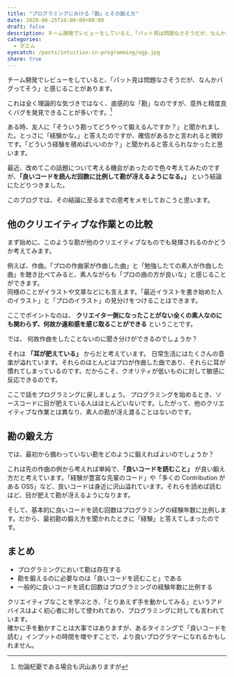 ```yaml
---
title: "プログラミングにおける「勘」とその鍛え方"
date: 2020-06-25T16:00:00+09:00
draft: false
description: チーム開発でレビューをしていると、「パット見は問題なさそうだが、なんかバグってそう」と感じ取ることがある。この勘を鍛えるには「良いコードを読む」ことが重要だと考えている。
categories:
  - ポエム
eyecatch: /posts/intuition-in-programming/ogp.jpg
share: true
---
```


チーム開発でレビューをしていると、「パット見は問題なさそうだが、なんかバグってそう」と感じることがあります。

これは全く理論的な気づきではなく、直感的な「勘」なのですが、意外と精度良くバグを発見できることが多いです。[^1]

[^1]: 勿論杞憂である場合も沢山ありますが

ある時、友人に「そういう勘ってどうやって鍛えるんですか？」と聞かれました。とっさに「経験かな。」と答えたのですが、確信があるかと言われると微妙です。「どういう経験を積めばいいのか？」と聞かれると答えられなかったと思います。

最近、改めてこの話題について考える機会があったので色々考えてみたのですが、**「良いコードを読んだ回数に比例して勘が冴えるようになる。」** という結論にたどりつきました。

このブログでは、その結論に至るまでの思考をメモしておこうと思います。

<!--more-->

## 他のクリエイティブな作業との比較

まず始めに、このような勘が他のクリエイティブなものでも発揮されるのかどうか考えてみます。

例えば、作曲。「プロの作曲家が作曲した曲」と「勉強したての素人が作曲した曲」を聴き比べてみると、素人ながらも「プロの曲の方が良いな」と感じることができます。  
同様のことがイラストや文章などにも言えます。「最近イラストを書き始めた人のイラスト」と「プロのイラスト」の見分けをつけることはできます。

ここでポイントなのは、 **クリエイター側になったことがない全くの素人なのにも関わらず、何故か違和感を感じ取ることができる** ということです。

では、 何故作曲をしたことないのに聞き分けができるのでしょうか？

それは **「耳が肥えている」** からだと考えています。
日常生活にはたくさんの音楽が溢れています。それらのほとんどはプロが作曲した曲であり、それらに耳が慣れてしまっているのです。だからこそ、クオリティが低いものに対して敏感に反応できるのです。

ここで話をプログラミングに戻しましょう。
プログラミングを始めるとき、ソースコードに目が肥えている人はほとんどいないです。したがって、他のクリエイティブな作業とは異なり、素人の勘が冴え渡ることはないのです。

## 勘の鍛え方

では、最初から備わっていない勘をどのように鍛えればよいのでしょうか？

これは先の作曲の例から考えれば単純で、**「良いコードを読むこと」** が良い鍛え方だと考えています。「経験が豊富な先輩のコード」や「多くの Contribution がある OSS」など、良いコードは身近に沢山溢れています。それらを読めば読むほど、目が肥えて勘が冴えるようになります。

そして、基本的に良いコードを読む回数はプログラミングの経験年数に比例します。だから、最初勘の鍛え方を聞かれたときに「経験」と答えてしまったのです。

## まとめ

- プログラミングにおいて勘は存在する
- 勘を鍛えるのに必要なのは「良いコードを読むこと」である
- 一般的に良いコードを読む回数はプログラミングの経験年数に比例する

クリエイティブなことを学ぶとき、「とりあえず手を動かしてみる」というアドバイスはよく初心者に対して使われており、プログラミングに対しても言われています。  
確かに手を動かすことは大事ではありますが、あるタイミングで「良いコードを読む」インプットの時間を増やすことで、より良いプログラマーになれるかもしれません。
